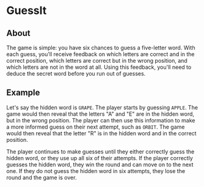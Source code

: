 # GuessIt

## About

The game is simple: you have six chances to guess a five-letter word. With each guess, you'll receive feedback on which letters are correct and in the correct position, which letters are correct but in the wrong position, and which letters are not in the word at all. Using this feedback, you'll need to deduce the secret word before you run out of guesses.

## Example

Let's say the hidden word is `GRAPE`. The player starts by guessing `APPLE`. The game would then reveal that the letters "A" and "E" are in the hidden word, but in the wrong position. The player can then use this information to make a more informed guess on their next attempt, such as `ORBIT`. The game would then reveal that the letter "R" is in the hidden word and in the correct position.

The player continues to make guesses until they either correctly guess the hidden word, or they use up all six of their attempts. If the player correctly guesses the hidden word, they win the round and can move on to the next one. If they do not guess the hidden word in six attempts, they lose the round and the game is over.
